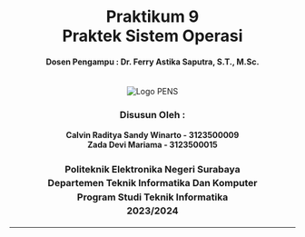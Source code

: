 <div align="center">
  <h1 style="text-align: center;font-weight: bold">Praktikum 9<br>Praktek Sistem Operasi</h1>
  <h4 style="text-align: center;">Dosen Pengampu : Dr. Ferry Astika Saputra, S.T., M.Sc.</h4>
</div>
<br />
<div align="center">
  <img src="https://i.ibb.co/DC3QHnM/logo-pens.png]" alt="Logo PENS">
  <h3 style="text-align: center;">Disusun Oleh : </h3>
  <p style="text-align: center;">
    <strong>Calvin Raditya Sandy Winarto - 3123500009</strong><br>
    <strong>Zada Devi Mariama - 3123500015</strong>
  </p>
<h3 style="text-align: center;line-height: 1.5">Politeknik Elektronika Negeri Surabaya<br>Departemen Teknik Informatika Dan Komputer<br>Program Studi Teknik Informatika<br>2023/2024</h3>
  <hr>
</div>
<br>
<br>
<br>


<!-- # Threads

![img](./assets/68.9.png)

## Multithread Server Architecture
### Benefits
- Responsiveness
    - Memungkinkan suatu program untuk terus berjalan meskipun sebagian dari program tersebut diblokir atau menjalankan operasi yang panjang
    - Dalam lingkungan non multi-thread, server mendengarkan port untuk beberapa permintaan dan ketika permintaan itu datang, server memproses permintaan tersebut dan kemudian melanjutkan mendengarkan permintaan lain.
    - Jika proses dibagi menjadi beberapa thread, jika satu thread menyelesaikan eksekusinya, maka outputnya dapat segera dikembalikan.

- Resource Sharing
    - Message Passing
    - Shared Memory
    ```
    Teknik-teknik diatas diatur secara eksplisit oleh programmer. Namun, thread berbagi memori dan sumber daya dari proses yang menjadi miliknya secara default. Manfaat berbagi kode dan data adalah memungkinkan aplikasi memiliki beberapa rangkaian aktivitas dalam ruang alamat yang sama.
    ```

- Economy
    - Mengalokasikan memori dan sumber daya untuk pembuatan proses adalah pekerjaan yang mahal dalam hal waktu dan ruang.
    - Proses pembuatan 30 kali lebih lambat dibandingkan pembuatan thread dan peralihan konteks 5 kali lebih lambat.

- Scalability 
    - Thread dapat berjalan paralel pada beberapa prosesor.
    - Proses thread tunggal hanya dapat berjalan pada satu prosesor, berapa pun jumlah prosesor yang tersedia.
    - Multi-threading pada mesin multi-CPU meningkatkan paralelisme.

- Better Communication System
    - Menyediakan bandwidth yang sangat tinggi dan komunikasi yang rendah di berbagai tugas dalam aplikasi.

- Microprocessor Architecture Utilization
    - Thread dapat dijalankan secara paralel pada prosesor berbeda yang dapat diperkuat secara signifikan dalam arsitektur mikroprosesor
    - Multithreading meningkatkan konkurensi pada mesin multi CPU.
    - CPU juga berpindah antar thread dengan sangat cepat dalam arsitektur prosesor tunggal yang menciptakan ilusi paralelisme,

- Minimized system resource usage
    - Biaya tambahan untuk membuat, memelihara, dan mengelola thread lebih rendah dibandingkan proses umum.

- Enhanced Concurrency
    - Multithreading dapat meningkatkan konkurensi mesin multi-CPU. Hal ini karena multithreading memungkinkan setiap thread dieksekusi secara paralel pada prosesor yang berbeda.

- Reduced Context Switching Time
    - Thread meminimalkan waktu peralihan konteks seperti pada Peralihan Konteks Thread, ruang memori virtual tetap sama.

## Multicore Programming
```
Sistem Multicore terdiri dari dua atau lebih prosesor yang telah terpasang pada satu chip untuk meningkatkan kinerja, mengurangi konsumsi daya, dan pemrosesan beberapa tugas secara simultan lebih efisien.
```

- Dividing Activities
    - Memeriksa tugas dengan benar untuk menemukan area yang dapat dibagi menjadi subtugas terpisah dan bersamaan yang dapat dijalankan secara paralel pada masing-masing prosesor untuk memanfaatkan banyak inti komputasi secara lengkap.
   
- Balance 
    - Kesetaraan harus dipastikan sedemikian rupa sehingga setiap subtugas dapat melakukan jumlah pekerjaan yang hampir sama.
    - Tidak boleh ada satu sub tugas memiliki banyak pekerjaan yang harus dilakukan dan sub tugas lainnya memiliki sangat sedikit pekerjaan yang harus dilakukan karena dalam hal ini pemrograman sistem multicore mungkin tidak meningkatkan kinerja dibandingkan dengan sistem single core.

- Data splitting
    - Data yang diakses dan dimanipulasi oleh tugas tersebut harus dibagi agar dapat dijalankan pada inti yang berbeda sehingga data dapat dengan mudah diakses oleh setiap subtugas.

- Data dependency
    - Karena berbagai subtugas yang lebih kecil dijalankan pada inti yang berbeda, ada kemungkinan bahwa satu subtugas bergantung pada data dari subtugas lainnya. Jadi datanya perlu diperiksa dengan baik agar pelaksanaan seluruh tugas bisa sinkron. 

- Testing and Debugging
    - Ketika berbagai sub-tugas yang lebih kecil dijalankan secara paralel, maka pengujian dan debugging tugas-tugas bersamaan tersebut lebih sulit daripada pengujian dan debugging aplikasi thread tunggal. 

## Difference between Concurrency and Parallelism
- Concurrency
    - Pendekatan yang digunakan untuk mengurangi waktu respons sistem dengan menggunakan unit pemrosesan tunggal. Konkurensi menciptakan ilusi paralelisme, namun sebenarnya potongan tugas tidak diproses secara paralel, namun di dalam aplikasi, ada lebih dari satu tugas yang diproses dalam satu waktu. Itu tidak sepenuhnya mengakhiri satu tugas sebelum memulai tugas berikutnya. Konkurensi dicapai melalui operasi interleaving proses pada unit pemrosesan pusat (CPU) atau dengan kata lain dengan peralihan konteks. itulah alasannya seperti pemrosesan paralel. Ini meningkatkan jumlah pekerjaan yang diselesaikan pada suatu waktu.
    ![img](./assets/1.png)

- Parallelism
    - Penerapan di mana tugas dibagi menjadi sub-tugas yang lebih kecil yang diproses secara bersamaan atau paralel. Ini digunakan untuk meningkatkan throughput dan kecepatan komputasi sistem dengan menggunakan banyak prosesor. Hal ini memungkinkan CPU sekuensial tunggal untuk melakukan banyak hal “tampaknya” secara bersamaan. 
    ![img](./assets/2.png)

## Perbedaan antara Konkurensi dan Paralelisme

| No | Konkurensi                                                                 | Paralelisme                                                           |
|----|---------------------------------------------------------------------------|----------------------------------------------------------------------|
| 1  | Konkurensi adalah tugas menjalankan dan mengelola beberapa komputasi secara bersamaan. | Paralelisme adalah tugas menjalankan banyak komputasi secara bersamaan. |
| 2  | Konkurensi dicapai melalui operasi interleaving proses pada unit pemrosesan pusat (CPU) atau dengan kata lain dengan peralihan konteks. | Paralelisme dicapai melalui beberapa unit pemrosesan pusat (CPU).    |
| 3  | Konkurensi dapat dilakukan dengan menggunakan satu unit pemrosesan.       | Paralelisme tidak dapat dilakukan dengan menggunakan satu unit pemrosesan, dibutuhkan beberapa unit pemrosesan. |
| 4  | Konkurensi meningkatkan jumlah pekerjaan yang diselesaikan pada suatu waktu. | Paralelisme meningkatkan throughput dan kecepatan komputasi sistem.  |
| 5  | Konkurensi menangani banyak hal secara bersamaan.                         | Paralelisme melakukan banyak hal secara bersamaan.                   |
| 6  | Konkurensi adalah pendekatan aliran kontrol non-deterministik.            | Paralelisme adalah pendekatan aliran kendali deterministik.          |
| 7  | Dalam proses debug, konkurensi sangat sulit.                              | Dalam proses debug, paralelisme juga sulit tetapi lebih sederhana dibandingkan konkurensi. |

## Amdahl Law
```
Rumus yang digunakan untuk mencari perbaikan semaksimal mungkin hanya dengan memperbaiki bagian tertentu dari suatu sistem. Ini sering digunakan dalam komputasi paralel untuk memprediksi kecepatan teoretis saat menggunakan banyak prosesor. Speedup- Speedup didefinisikan sebagai rasio kinerja untuk keseluruhan tugas menggunakan peningkatan dan kinerja untuk seluruh tugas tanpa menggunakan peningkatan atau speedup dapat didefinisikan sebagai rasio waktu eksekusi untuk seluruh tugas tanpa menggunakan peningkatan dan waktu eksekusi untuk seluruh tugas menggunakan peningkatan
```

## User Threads dan Kernel Threads

| No. | Parameter                       | Thread Tingkat Pengguna                                    | Thread Tingkat Kernel                                              |
|--------|---------------------------------|------------------------------------------------------------|--------------------------------------------------------------------|
| 1      | Diterapkan oleh                 | Thread pengguna diterapkan oleh pengguna.                  | Thread kernel diterapkan oleh Sistem Operasi (OS).                 |
| 2      | Mengenali                       | Sistem operasi tidak mengenali thread tingkat pengguna.    | Thread kernel diakui oleh Sistem Operasi.                          |
| 3      | Implementasi                    | Implementasi thread pengguna mudah.                         | Implementasi thread tingkat kernel rumit.                          |
| 4      | Waktu pergantian konteks        | Waktu pergantian konteks lebih sedikit.                     | Waktu pergantian konteks lebih banyak.                             |
| 5      | Dukungan perangkat keras        | Pergantian konteks tidak memerlukan dukungan perangkat keras. | Dukungan perangkat keras diperlukan.                               |
| 6      | Operasi blokir                  | Jika satu thread tingkat pengguna melakukan operasi blokir maka seluruh proses akan diblokir. | Jika satu thread kernel melakukan operasi blokir maka thread lain bisa melanjutkan eksekusi. |
| 7      | Multithreading                  | Aplikasi multithread tidak bisa memanfaatkan multiprocessing. | Kernel bisa multithread.                                           |
| 8      | Pembuatan dan Manajemen         | Thread tingkat pengguna bisa dibuat dan dikelola lebih cepat. | Thread tingkat kernel membutuhkan lebih banyak waktu untuk membuat dan mengelola. |
| 9      | Sistem Operasi                  | Setiap sistem operasi dapat mendukung thread tingkat pengguna. | Thread tingkat kernel spesifik sistem operasi.                     |
| 10     | Manajemen Thread                | Library thread berisi kode untuk pembuatan thread, pengiriman pesan, penjadwalan thread, transfer data, dan penghancuran thread. | Kode aplikasi tidak mengandung kode manajemen thread. Ini hanyalah API ke mode kernel. Sistem operasi Windows memanfaatkan fitur ini. |
| 11     | Contoh                          | Contoh: Thread Java, thread POSIX.                         | Contoh: Window Solaris.                                            |
| 12     | Keuntungan                      | - Sederhana dan cepat untuk membuat. <br> - Dapat berjalan di setiap sistem operasi. <br> - Berkinerja lebih baik daripada thread kernel karena mereka tidak perlu melakukan panggilan sistem untuk membuat thread. <br> - Pergantian antara thread tidak memerlukan hak istimewa mode kernel. | - Penjadwalan banyak thread yang termasuk dalam proses yang sama pada prosesor yang berbeda adalah mungkin. <br> - Multithreading bisa ada di rutin kernel. <br> - Ketika thread di tingkat kernel dihentikan, kernel dapat menjadwalkan thread lain untuk proses yang sama. |
| 13     | Kerugian                        | - Aplikasi multithread pada thread tingkat pengguna tidak dapat mendapatkan manfaat dari multiprocessing. <br> - Jika satu thread tingkat pengguna melakukan operasi blokir, seluruh proses dihentikan. <br> - Mengalihkan kontrol dalam proses dari satu thread ke thread lain membutuhkan mode beralih ke mode kernel. <br> - Thread tingkat kernel membutuhkan lebih banyak waktu untuk membuat dan mengelola daripada thread tingkat pengguna. | - Jika satu thread jatuh, tidak selalu mempengaruhi yang lain.    |
| 14     | Manajemen memori                | Dalam thread tingkat pengguna, setiap thread memiliki stack sendiri, tetapi mereka berbagi ruang alamat yang sama. | Thread tingkat kernel memiliki stack mereka sendiri dan ruang alamat mereka sendiri, jadi mereka lebih terisolasi satu sama lain. |
| 15     | Toleransi kesalahan             | Thread tingkat pengguna kurang toleran terhadap kesalahan daripada thread tingkat kernel. Jika thread tingkat pengguna jatuh, itu bisa menjatuhkan seluruh proses. | Thread tingkat kernel dapat dikelola secara independen, jadi jika satu thread jatuh, itu tidak selalu mempengaruhi yang lain. |
| 16     | Pemanfaatan sumber daya         | Thread tingkat pengguna tidak memanfaatkan sepenuhnya sumber daya sistem, karena mereka tidak memiliki akses langsung ke fitur tingkat sistem seperti operasi I/O. | Thread tingkat kernel dapat mengakses fitur tingkat sistem seperti operasi I/O, jadi mereka dapat memanfaatkan sepenuhnya sumber daya sistem. |
| 17     | Portabilitas                    | Thread tingkat pengguna lebih portabel daripada thread tingkat kernel. | Thread tingkat kernel kurang portabel daripada thread tingkat pengguna. |

### User-Level Thread
```
Diimplementasikan oleh perangkat lunak tingkat pengguna. thread tingkat pengguna pada dasarnya dibuat dan diimplementasikan oleh pustaka thread yang disediakan OS sebagai API untuk membuat thread sinkronisasi pengelolaan. ini lebih cepat daripada thread tingkat kernel, pada dasarnya diwakili oleh penghitung program, tumpukan, register, dan PCB.
```
Mencakup thread POSIX, Mach C-Threads

## Kernel-Level Thread
```
Thread tingkat kernel juga merupakan jenis thread yang ditangani langsung melalui manajemen thread kernel. Thread tingkat Kernel langsung ditangani oleh OS sedangkan manajemen thread dilakukan oleh kernel. Setiap thread mengatur dirinya sendiri dan kernel menyediakan setiap thread dengan konteksnya sendiri dengan informasi tentang status thread, seperti nama, grup, dan prioritasnya.
```
Contoh thread tingkat Kernel adalah thread Java, thread POSIX, dll.

## Perbedaan antara Thread Tingkat Pengguna V/S Thread Tingkat Kernel


## Multithreading Models
### Many to Many
### Many to One
### One to One
### Two-Level

## Threads Library
## Pthreads
## Java Threads
## Implicit Threading
## Thread Pools
## OpenMP
## Grand Central Dispatch
## Threading Issues
### Semantics of fork() and exec() system calls
### Signal Handling
### Thread Cancellation
### Thread-Local Storage
### Scheduler Activations

## Windows Threads
## Linux Threads

#### 1. Berikan tiga contoh pemrograman di mana multithreading memberikan kinerja yang lebih baik daripada solusi single-threaded
- Sebuah server Web yang melayani setiap permintaan dalam thread yang berbeda.
Aplikasi yang diparalelkan seperti perkalian matriks di mana bagian-bagian yang berbeda dari matriks dapat dikerjakan secara paralel.
Sebuah program GUI interaktif seperti debugger di mana sebuah thread digunakan untuk memantau masukan pengguna, thread lain mewakili aplikasi yang berjalan, dan thread ketiga memantau kinerja.

#### 2. Apa dua perbedaan antara thread tingkat pengguna dan thread tingkat kernel? Dalam keadaan apa satu jenis lebih baik daripada yang lain?
- Thread tingkat pengguna tidak diketahui oleh kernel, sedangkan kernel mengetahui thread tingkat kernel.
Pada sistem yang menggunakan pemetaan M:1 atau M:N, thread pengguna diatur oleh pustaka thread dan kernel mengatur thread kernel.
Thread kernel tidak harus dikaitkan dengan proses sedangkan setiap thread pengguna milik proses. Thread kernel umumnya lebih mahal untuk dipertahankan daripada thread pengguna karena mereka harus diwakili dengan struktur data kernel.

#### 3. Jelaskan tindakan yang diambil oleh kernel untuk context switch antara kernel level threads
- Peralihan konteks antara benang kernel biasanya memerlukan penyimpanan nilai dari register CPU dari thread yang sedang dipindahkan dan mengembalikan register CPU dari thread baru yang sedang dijadwalkan.

#### 4. Sumber daya apa saja yang digunakan ketika thread dibuat? Bagaimana perbedaannya dengan yang digunakan ketika proses dibuat?
- Karena thread lebih kecil daripada proses, pembuatan thread biasanya menggunakan sumber daya yang lebih sedikit dibandingkan dengan pembuatan proses. Membuat proses membutuhkan alokasi blok kontrol proses (PCB), struktur data yang cukup besar. PCB mencakup peta memori, daftar file yang dibuka, dan variabel lingkungan. Mengalokasikan dan mengelola peta memori biasanya merupakan aktivitas yang paling memakan waktu. Membuat thread pengguna atau kernel melibatkan alokasi struktur data kecil untuk menampung set register, tumpukan, dan prioritas.

#### 5. Asumsikan bahwa sistem operasi memetakan thread tingkat pengguna ke kernel menggunakan model many-to-many dan bahwa pemetaan dilakukan melalui LWPs. Selain itu, sistem memungkinkan pengembang untuk membuat thread real-time untuk digunakan dalam sistem real-time. Apakah perlu mengikat thread real-time ke LWP? Jelaskan.
- Ya. Waktu sangat krusial untuk aplikasi real-time. Jika thread ditandai sebagai real-time tetapi tidak terikat ke LWP, thread mungkin harus menunggu untuk dihubungkan ke LWP sebelum berjalan. Pertimbangkan jika thread real-time sedang berjalan (terhubung ke LWP) dan kemudian melanjutkan untuk memblokir (mis. harus melakukan I/O, telah dipraemptif oleh thread real-time prioritas lebih tinggi, sedang menunggu kunci penguncian mutual, dll.) Sementara thread real-time diblokir, LWP yang sebelumnya terhubung telah ditugaskan ke thread lain. Ketika thread real-time telah dijadwalkan untuk berjalan lagi, ia harus menunggu untuk dihubungkan ke LWP. Dengan mengikat LWP ke thread real-time, Anda memastikan thread akan dapat berjalan dengan penundaan minimal setelah dijadwalkan.

#### 6. Apa saja tantangan dalam menggunakan thread?
- Sinkronisasi: Thread dalam proses yang sama dapat mengakses dan memodifikasi data yang sama, yang dapat menyebabkan kondisi balapan. Kondisi balapan adalah situasi di mana hasil dari program bergantung pada urutan di mana thread dieksekusi.
- Deadlock: Deadlock adalah situasi di mana dua atau lebih thread saling menunggu satu sama lain untuk melepaskan sumber daya. Deadlock dapat menyebabkan program macet.
- Kelaparan: Kelaparan adalah situasi di mana satu atau lebih thread tidak dapat mendapatkan waktu CPU untuk dieksekusi. Kelaparan dapat menyebabkan program berjalan lambat.
 -->

















<!-- ![img](./assets/.png)<br>
![img](./assets/.png)<br> -->
